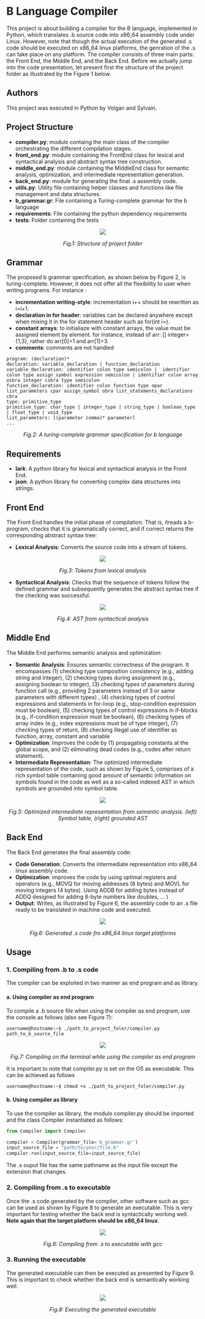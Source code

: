 # B Language Compiler

This project is about building a compiler for the B language, implemented in Python, which translates .b source code into x86_64 assembly code under Linux. However, note that though the actual execution of the generated .s code should be executed on x86_64 linux platforms, the genration of the .s can take place on any platform. The compiler consists of three main parts: the Front End, the Middle End, and the Back End. Before we actually jump into the code presentation, let present first the structure of the project folder as illustrated by the Figure 1 below.
## Authors
This project was executed in Python by Volgan and Sylvain.
## Project Structure

- **compiler.py**: module containg the main class of the compiler orchestrating the different compilation stages.
- **front_end.py**: module containing the FrontEnd class for lexical and syntactical analysis and abstract syntax tree construction.
- **middle_end.py**: module containing the MiddleEnd class for semantic analysis, optimization, and intermediate representation generation.
- **back_end.py**: module for generating the final .s assembly code.
- **utils.py**: Utility file containing helper classes and functions like file management and data structures.
- **b_grammar.gr**: File containing a Turing-complete grammar for the b language
- **requirements**: File containing the python dependency requirements
- **tests**: Folder containing the tests

<p align=center>
<img src="imgs/ProjectFolder.jpeg"></img>
</p>
<p align=center>
<em>Fig.1: Structure of project folder</em>
</p>

## Grammar
The proposed b grammar specification, as shown below by Figure 2, is turing-complete. However, it does not offer all the flexibility to user when writing programs. For instance :
- **incrementation writing-style**: incrementation i++ should be rewritten as i=i+1.
- **declaration in for header**: variables can be declared anywhere except when mixing it in the for statement header such as for(int i=).
- **constant arrays**: to initialiaze with constant arrays, the value must be assigned element by element. for instance, instead of arr: [] integer={1,3}, rather do arr[0]=1 and arr[1]=3.
- **comments**: comments are not handled
```console
program: (declaration)*
declaration: variable_declaration | function_declaration 
variable_declaration: identifier colon type semicolon |  identifier colon type assign_symbol expression semicolon | identifier colon array osbra integer csbra type semicolon
function_declaration: identifier colon function type opar list_parameters cpar assign_symbol obra list_statements_declarations cbra
type: primitive_type
primitive_type: char_type | integer_type | string_type | boolean_type | float_type | void_type
list_parameters: [(parameter comma)* parameter]
...
```
<p align=center>
<em>Fig.2: A turing-complete grammar specification for b language</em>
</p>

## Requirements
- **lark**: A python library for lexical and syntactical analysis in the Front End.
- **json**: A python library for converting complex data structures into strings.

## Front End

The Front End handles the initial phase of compilation. That is, itreads a b-program, checks that it is grammatically correct, and if correct returns the corresponding abstract syntax tree:

- **Lexical Analysis**: Converts the source code into a stream of tokens.

<p align=center>
<img src="imgs/Tokens.png"></img>
</p>
<p align=center>
<em>Fig.3: Tokens from lexical analysis</em>
</p>

- **Syntactical Analysis**: Checks that the sequence of tokens follow the defined grammar and subsequently generates the abstract syntax tree if the checking was successful.
<p align=center>
<img src="imgs/AST.png"></img>
</p>
<p align=center>
<em>Fig.4: AST from syntactical analysis</em>
</p>


## Middle End

The Middle End performs semantic analysis and optimization:

- **Semantic Analysis**: Ensures semantic correctness of the program. It encompasses (1) checking type composition consistency (e.g., adding string and integer), (2) checking types during assignment (e.g., assigning boolean to integer), (3) checking types of parameters during function call (e.g., providing 2 parameters instead of 3 or same parameters with different types)
, (4) checking types of control expressions and statements in for-loop (e.g., stop-condition expression must be boolean), (5) checking types of control expressions in if-blocks (e.g., if-condition expression must be boolean), (6) checking types of array index (e.g., index expressions must be of type integer), (7) checking types of return, (8) checking illegal use of identifier as function, array, constant and variable
- **Optimization**: Improves the code by  (1) propagating constants at the global scope, and (2) eliminating dead codes (e.g., codes after return statement).
- **Intermediate Representation**: The optimized intermediate representation of the code, such as shown by Figure 5, comprises of a rich symbol table containing good amount of semantic information on symbols found in the code as well as a so-called indexed AST in which symbols are grounded into symbol table. 
<p align=center>
<img src="imgs/IR.png"></img>
</p>
<p align=center>
<em>Fig.5: Optimized intermediate representation from semantic analysis. (left) Symbol table, (right) grounded AST</em>
</p>

## Back End

The Back End generates the final assembly code:

- **Code Generation**: Converts the intermediate representation into x86_64 linux assembly code.
- **Optimization**: improves the code by using optimal registers and operators (e.g., MOVQ for moving addresses (8 bytes) and MOVL for moving integers (4 bytes). Using ADDB for adding bytes instead of ADDQ designed for adding 8-byte numbers like doubles, ... )
- **Output**: Writes, as illustrated by Figure 6, the assembly code to an .s file ready to be translated in machine code and executed.
<p align=center>
<img src="imgs/SProgram.jpeg"></img>
</p>
<p align=center>
<em>Fig.6: Generated .s code fro x86_64 linux target platforms</em>
</p>

## Usage

### 1. Compiling from .b to .s code

The compiler can be exploited in two manner as end program and as library.
#### a. Using compiler as end program
To compile a .b source file when using the compiler as end program, use the console as follows (also see Figure 7):

```console
username@hostname:~$ ./path_to_project_foler/compiler.py path_to_b_source_file
```

<p align=center>
<img src="imgs/Compiling.jpeg"></img>
</p>
<p align=center>
<em>Fig.7: Compiling on the terminal while using the compiler as end program</em>
</p>

It is important to note that compiler.py is set on the OS as executable. This can be achieved as follows

```console
username@hostname:~$ chmod +x ./path_to_project_foler/compiler.py
```
#### b. Using compiler as library
To use the compiler as library, the module compiler.py should be imported and the class Compiler instantiated as follows:

```python
from Compiler import Compiler

compiler = Compiler(grammar_file='b_grammar.gr')
input_source_file = "path/to/your/file.b"
compiler.run(input_source_file=input_source_file)
```
The .s ouput file has the same pathname as the input file except the extension that changes.

### 2. Compiling from .s to executable

Once the .s code generated by the compiler, other software such as gcc can be used as shown by Figure 8 to generate an executable. This is very important for testing whether the back end is syntactically working well. **Note again that the target platform should be x86_64 linux**.

<p align=center>
<img src="imgs/FinalCompiling.jpeg"></img>
</p>
<p align=center>
<em>Fig.8: Compiling from .s to executable with gcc</em>
</p>

### 3. Running the executable

The generated executable can then be executed as presented by Figure 9. This is important to check whether the back end is semantically working well.

<p align=center>
<img src="imgs/Execution.jpeg"></img>
</p>
<p align=center>
<em>Fig.8: Executing the generated executable</em>
</p>



